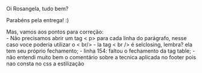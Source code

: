 Oi Rosangela, tudo bem? <br>

Parabéns pela entrega! :)

Mas, vamos aos pontos para correção:  <br>
    - Não precisamos abrir um tag < p> para cada linha do parágrafo, nesse caso voce poderia utilizar o < br/>
    - la tag < br /> é selclosing, lembra? ela tem seu próprio fechamento;
    - linha 154: faltou o fechamento da tag table;
    - não entendi muito bem o comentário sobre a tecnica aplicada no footer pois nao consta no css a estilização 